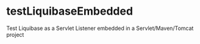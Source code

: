 # testLiquibaseEmbedded
Test Liquibase as a Servlet Listener embedded in a Servlet/Maven/Tomcat project
